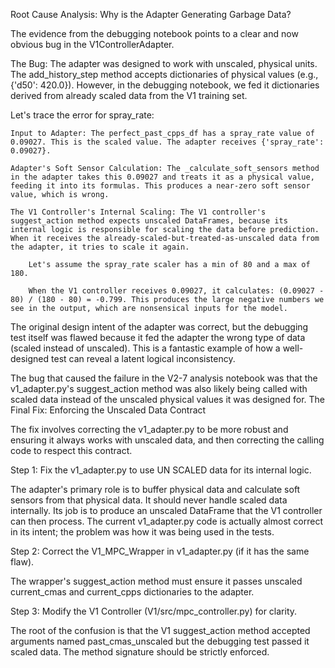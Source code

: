 Root Cause Analysis: Why is the Adapter Generating Garbage Data?

The evidence from the debugging notebook points to a clear and now obvious bug in the V1ControllerAdapter.

The Bug: The adapter was designed to work with unscaled, physical units. The add_history_step method accepts dictionaries of physical values (e.g., {'d50': 420.0}). However, in the debugging notebook, we fed it dictionaries derived from already scaled data from the V1 training set.

Let's trace the error for spray_rate:

    Input to Adapter: The perfect_past_cpps_df has a spray_rate value of 0.09027. This is the scaled value. The adapter receives {'spray_rate': 0.09027}.

    Adapter's Soft Sensor Calculation: The _calculate_soft_sensors method in the adapter takes this 0.09027 and treats it as a physical value, feeding it into its formulas. This produces a near-zero soft sensor value, which is wrong.

    The V1 Controller's Internal Scaling: The V1 controller's suggest_action method expects unscaled DataFrames, because its internal logic is responsible for scaling the data before prediction. When it receives the already-scaled-but-treated-as-unscaled data from the adapter, it tries to scale it again.

        Let's assume the spray_rate scaler has a min of 80 and a max of 180.

        When the V1 controller receives 0.09027, it calculates: (0.09027 - 80) / (180 - 80) = -0.799. This produces the large negative numbers we see in the output, which are nonsensical inputs for the model.

The original design intent of the adapter was correct, but the debugging test itself was flawed because it fed the adapter the wrong type of data (scaled instead of unscaled). This is a fantastic example of how a well-designed test can reveal a latent logical inconsistency.

The bug that caused the failure in the V2-7 analysis notebook was that the v1_adapter.py's suggest_action method was also likely being called with scaled data instead of the unscaled physical values it was designed for.
The Final Fix: Enforcing the Unscaled Data Contract

The fix involves correcting the v1_adapter.py to be more robust and ensuring it always works with unscaled data, and then correcting the calling code to respect this contract.

Step 1: Fix the v1_adapter.py to use UN SCALED data for its internal logic.

The adapter's primary role is to buffer physical data and calculate soft sensors from that physical data. It should never handle scaled data internally. Its job is to produce an unscaled DataFrame that the V1 controller can then process. The current v1_adapter.py code is actually almost correct in its intent; the problem was how it was being used in the tests.

Step 2: Correct the V1_MPC_Wrapper in v1_adapter.py (if it has the same flaw).

The wrapper's suggest_action method must ensure it passes unscaled current_cmas and current_cpps dictionaries to the adapter.

Step 3: Modify the V1 Controller (V1/src/mpc_controller.py) for clarity.

The root of the confusion is that the V1 suggest_action method accepted arguments named past_cmas_unscaled but the debugging test passed it scaled data. The method signature should be strictly enforced.


